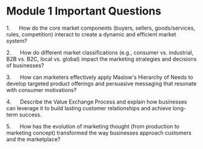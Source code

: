 # Module 1 Important Questions

1.      How do the core market components (buyers,
sellers, goods/services, rules, competition) interact to create a dynamic and
efficient market system?

2.      How do different market classifications (e.g.,
consumer vs. industrial, B2B vs. B2C, local vs. global) impact the marketing
strategies and decisions of businesses?

3.      How can marketers effectively apply Maslow's
Hierarchy of Needs to develop targeted product offerings and persuasive
messaging that resonate with consumer motivations?

4.      Describe the Value Exchange Process and explain
how businesses can leverage it to build lasting customer relationships and
achieve long-term success.

5.      How has the evolution of marketing thought (from
production to marketing concept) transformed the way businesses approach
customers and the marketplace?
